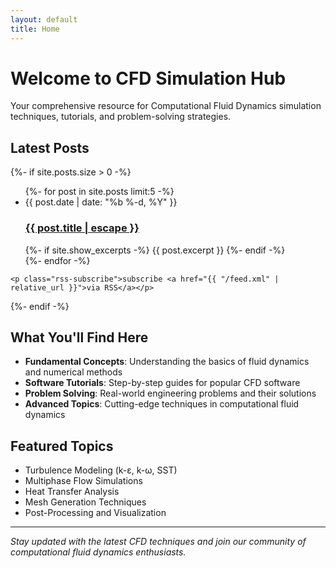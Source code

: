 ```yaml
---
layout: default
title: Home
---
```


# Welcome to CFD Simulation Hub

Your comprehensive resource for Computational Fluid Dynamics simulation techniques, tutorials, and problem-solving strategies.

## Latest Posts

<div class="home">
  {%- if site.posts.size > 0 -%}
    <ul class="post-list">
      {%- for post in site.posts limit:5 -%}
      <li>
        <span class="post-meta">{{ post.date | date: "%b %-d, %Y" }}</span>
        <h3>
          <a class="post-link" href="{{ post.url | relative_url }}">
            {{ post.title | escape }}
          </a>
        </h3>
        {%- if site.show_excerpts -%}
          {{ post.excerpt }}
        {%- endif -%}
      </li>
      {%- endfor -%}
    </ul>

    <p class="rss-subscribe">subscribe <a href="{{ "/feed.xml" | relative_url }}">via RSS</a></p>
  {%- endif -%}
</div>

## What You'll Find Here

- **Fundamental Concepts**: Understanding the basics of fluid dynamics and numerical methods
- **Software Tutorials**: Step-by-step guides for popular CFD software
- **Problem Solving**: Real-world engineering problems and their solutions
- **Advanced Topics**: Cutting-edge techniques in computational fluid dynamics

## Featured Topics

- Turbulence Modeling (k-ε, k-ω, SST)
- Multiphase Flow Simulations
- Heat Transfer Analysis
- Mesh Generation Techniques
- Post-Processing and Visualization

---

*Stay updated with the latest CFD techniques and join our community of computational fluid dynamics enthusiasts.*
